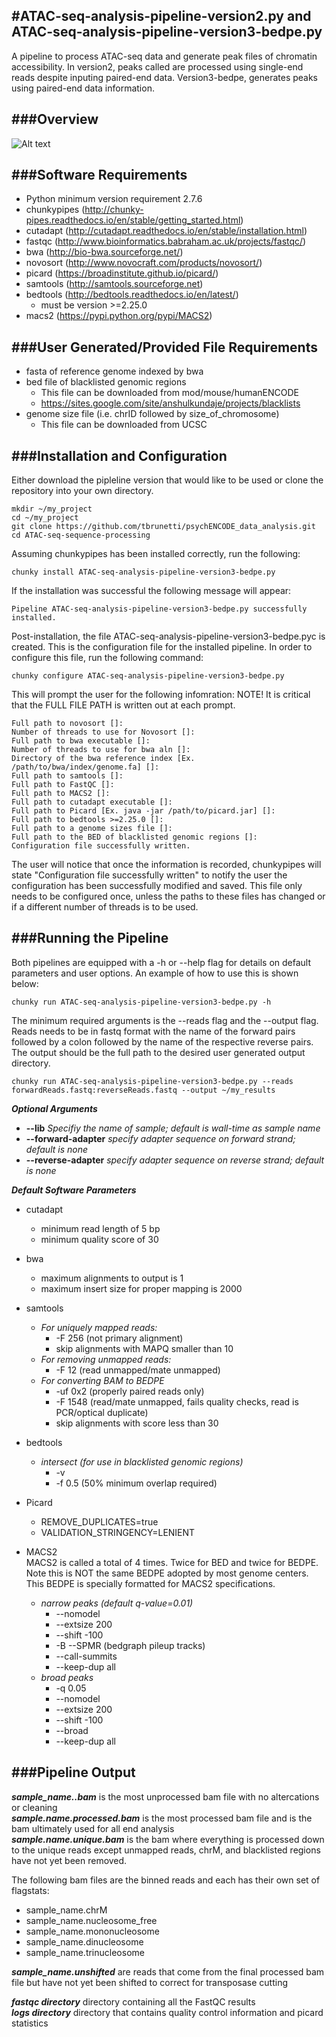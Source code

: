 #ATAC-seq-analysis-pipeline-version2.py and ATAC-seq-analysis-pipeline-version3-bedpe.py
------------------------------------------------------------------------------------------
A pipeline to process ATAC-seq data and generate peak files of chromatin accessibility.  In version2, peaks called are processed using single-end reads despite inputing paired-end data.  Version3-bedpe, generates peaks using paired-end data information.

###Overview
-----------
![Alt text](https://github.com/tbrunetti/psychENCODE_data_analysis/blob/master/ATAC-seq-sequence-processing/ATAC-seq-pipeline-overview.jpg)

###Software Requirements
-------------------------
* Python minimum version requirement 2.7.6 
* chunkypipes (http://chunky-pipes.readthedocs.io/en/stable/getting_started.html)
* cutadapt (http://cutadapt.readthedocs.io/en/stable/installation.html)
* fastqc (http://www.bioinformatics.babraham.ac.uk/projects/fastqc/)
* bwa (http://bio-bwa.sourceforge.net/)
* novosort (http://www.novocraft.com/products/novosort/)
* picard (https://broadinstitute.github.io/picard/)
* samtools (http://samtools.sourceforge.net)
* bedtools (http://bedtools.readthedocs.io/en/latest/)
  * must be version >=2.25.0
* macs2 (https://pypi.python.org/pypi/MACS2)

###User Generated/Provided File Requirements
----------------------------------------------
* fasta of reference genome indexed by bwa
* bed file of blacklisted genomic regions
  * This file can be downloaded from mod/mouse/humanENCODE
  * https://sites.google.com/site/anshulkundaje/projects/blacklists
* genome size file (i.e. chrID followed by size_of_chromosome)
  * This file can be downloaded from UCSC

###Installation and Configuration
----------------------------------
Either download the pipleline version that would like to be used or clone the repository into your own directory. 
```
mkdir ~/my_project
cd ~/my_project
git clone https://github.com/tbrunetti/psychENCODE_data_analysis.git
cd ATAC-seq-sequence-processing
```
Assuming chunkypipes has been installed correctly, run the following:

```
chunky install ATAC-seq-analysis-pipeline-version3-bedpe.py

```
If the installation was successful the following message will appear:
```
Pipeline ATAC-seq-analysis-pipeline-version3-bedpe.py successfully installed.
```
Post-installation, the file ATAC-seq-analysis-pipeline-version3-bedpe.pyc is created.  This is the configuration file for the installed pipeline.  In order to configure this file, run the following command:
```
chunky configure ATAC-seq-analysis-pipeline-version3-bedpe.py
```
This will prompt the user for the following infomration:  NOTE! It is critical that the FULL FILE PATH is written out at each prompt.
```
Full path to novosort []: 
Number of threads to use for Novosort []: 
Full path to bwa executable []: 
Number of threads to use for bwa aln []: 
Directory of the bwa reference index [Ex. /path/to/bwa/index/genome.fa] []: 
Full path to samtools []: 
Full path to FastQC []: 
Full path to MACS2 []: 
Full path to cutadapt executable []: 
Full path to Picard [Ex. java -jar /path/to/picard.jar] []: 
Full path to bedtools >=2.25.0 []: 
Full path to a genome sizes file []: 
Full path to the BED of blacklisted genomic regions []: 
Configuration file successfully written.
```
The user will notice that once the information is recorded, chunkypipes will state "Configuration file successfully written" to notify the user the configuration has been successfully modified and  saved. This file only needs to be configured once, unless the paths to these files has changed or if a different number of threads is to be used.

###Running the Pipeline
-------------------------
Both pipelines are equipped with a -h or --help flag for details on default parameters and user options.  An example of how to use this is shown below:
```
chunky run ATAC-seq-analysis-pipeline-version3-bedpe.py -h
```
The minimum required arguments is the --reads flag and the --output flag. Reads needs to be in fastq format with the name of the forward pairs followed by a colon followed by the name of the respective reverse pairs.  The output should be the full path to the desired user generated output directory.
```
chunky run ATAC-seq-analysis-pipeline-version3-bedpe.py --reads forwardReads.fastq:reverseReads.fastq --output ~/my_results
```
__***Optional Arguments***__
* **--lib**   *Specifiy the name of sample; default is wall-time as sample name*
* **--forward-adapter**   *specify adapter sequence on forward strand; default is none*
* **--reverse-adapter**   *specify adapter sequence on reverse strand; default is none*

__***Default Software Parameters***__
* cutadapt
  * minimum read length of 5 bp
  * minimum quality score of 30 
* bwa
  * maximum alignments to output is 1
  * maximum insert size for proper mapping is 2000
* samtools
  * *For uniquely mapped reads:*
    * -F 256 (not primary alignment)
    * skip alignments with MAPQ smaller than 10
  * *For removing unmapped reads:*
    * -F 12 (read unmapped/mate unmapped)
  * *For converting BAM to BEDPE*
    * -uf 0x2 (properly paired reads only)
    * -F 1548 (read/mate unmapped, fails quality checks, read is PCR/optical duplicate)
    * skip alignments with score less than 30
* bedtools
  * *intersect (for use in blacklisted genomic regions)*
    * -v
    * -f 0.5 (50% minimum overlap required)
* Picard
  * REMOVE_DUPLICATES=true
  * VALIDATION_STRINGENCY=LENIENT
* MACS2   
MACS2 is called a total of 4 times.  Twice for BED and twice for BEDPE.  Note this is NOT the same BEDPE adopted by most genome centers.  This BEDPE is specially formatted for MACS2 specifications.

  * *narrow peaks (default q-value=0.01)*
    * --nomodel
    * --extsize 200
    * --shift -100
    * -B --SPMR (bedgraph pileup tracks)
    * --call-summits
    * --keep-dup all
  * *broad peaks*
    * -q 0.05
    * --nomodel
    * --extsize 200
    * --shift -100
    * --broad
    * --keep-dup all

###Pipeline Output
------------------
__***sample_name.<int>.bam***__ is the most unprocessed bam file with no altercations or cleaning  
__***sample.name.processed.bam***__ is the most processed bam file and is the bam ultimately used for all end analysis  
__***sample.name.unique.bam***__ is the bam where everything is processed down to the unique reads except unmapped reads, chrM, and blacklisted regions  have not yet been removed.  

The following bam files are the binned reads and each has their own set of flagstats:
* sample_name.chrM
* sample_name.nucleosome_free
* sample_name.mononucleosome
* sample_name.dinucleosome
* sample_name.trinucleosome

__***sample_name.unshifted***__ are reads that come from the final processed bam file but have not yet been shifted to correct for transposase cutting  

__***fastqc directory***__ directory containing all the FastQC results  
__***logs directory***__ directory that contains quality control information and picard statistics

